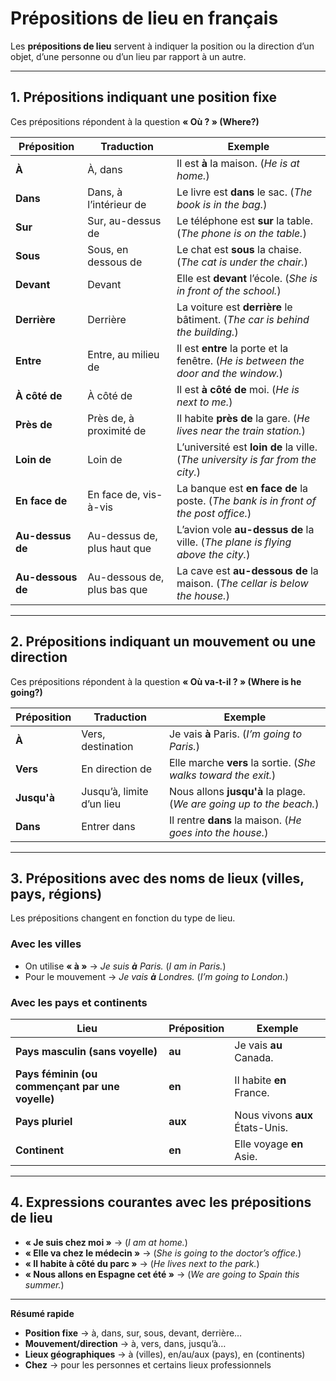 # **Prépositions de lieu en français**

Les **prépositions de lieu** servent à indiquer la position ou la direction d’un objet, d’une personne ou d’un lieu par rapport à un autre.  

---

## **1. Prépositions indiquant une position fixe**  
Ces prépositions répondent à la question **« Où ? » (Where?)**  

| **Préposition** | **Traduction** | **Exemple** |
|---------------|--------------|------------|
| **À** | À, dans | Il est **à** la maison. (*He is at home.*) |
| **Dans** | Dans, à l’intérieur de | Le livre est **dans** le sac. (*The book is in the bag.*) |
| **Sur** | Sur, au-dessus de | Le téléphone est **sur** la table. (*The phone is on the table.*) |
| **Sous** | Sous, en dessous de | Le chat est **sous** la chaise. (*The cat is under the chair.*) |
| **Devant** | Devant | Elle est **devant** l’école. (*She is in front of the school.*) |
| **Derrière** | Derrière | La voiture est **derrière** le bâtiment. (*The car is behind the building.*) |
| **Entre** | Entre, au milieu de | Il est **entre** la porte et la fenêtre. (*He is between the door and the window.*) |
| **À côté de** | À côté de | Il est **à côté de** moi. (*He is next to me.*) |
| **Près de** | Près de, à proximité de | Il habite **près de** la gare. (*He lives near the train station.*) |
| **Loin de** | Loin de | L’université est **loin de** la ville. (*The university is far from the city.*) |
| **En face de** | En face de, vis-à-vis | La banque est **en face de** la poste. (*The bank is in front of the post office.*) |
| **Au-dessus de** | Au-dessus de, plus haut que | L’avion vole **au-dessus de** la ville. (*The plane is flying above the city.*) |
| **Au-dessous de** | Au-dessous de, plus bas que | La cave est **au-dessous de** la maison. (*The cellar is below the house.*) |

---

## **2. Prépositions indiquant un mouvement ou une direction**  
Ces prépositions répondent à la question **« Où va-t-il ? » (Where is he going?)**  

| **Préposition** | **Traduction** | **Exemple** |
|---------------|--------------|------------|
| **À** | Vers, destination | Je vais **à** Paris. (*I’m going to Paris.*) |
| **Vers** | En direction de | Elle marche **vers** la sortie. (*She walks toward the exit.*) |
| **Jusqu'à** | Jusqu’à, limite d’un lieu | Nous allons **jusqu'à** la plage. (*We are going up to the beach.*) |
| **Dans** | Entrer dans | Il rentre **dans** la maison. (*He goes into the house.*) |

---

## **3. Prépositions avec des noms de lieux (villes, pays, régions)**  
Les prépositions changent en fonction du type de lieu.  

### **Avec les villes**  
- On utilise **« à »** → *Je suis **à** Paris.* (*I am in Paris.*)  
- Pour le mouvement → *Je vais **à** Londres.* (*I’m going to London.*)  

### **Avec les pays et continents**  
| **Lieu** | **Préposition** | **Exemple** |
|----------|---------------|------------|
| **Pays masculin (sans voyelle)** | **au** | Je vais **au** Canada. |
| **Pays féminin (ou commençant par une voyelle)** | **en** | Il habite **en** France. |
| **Pays pluriel** | **aux** | Nous vivons **aux** États-Unis. |
| **Continent** | **en** | Elle voyage **en** Asie. |

---

## **4. Expressions courantes avec les prépositions de lieu**  
- **« Je suis chez moi »** → (*I am at home.*)  
- **« Elle va chez le médecin »** → (*She is going to the doctor’s office.*)  
- **« Il habite à côté du parc »** → (*He lives next to the park.*)  
- **« Nous allons en Espagne cet été »** → (*We are going to Spain this summer.*)  

---

**Résumé rapide**  
- **Position fixe** → à, dans, sur, sous, devant, derrière…  
- **Mouvement/direction** → à, vers, dans, jusqu’à…  
- **Lieux géographiques** → à (villes), en/au/aux (pays), en (continents)  
- **Chez** → pour les personnes et certains lieux professionnels
